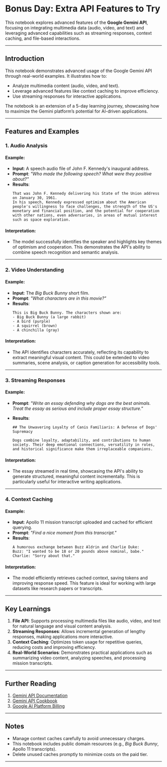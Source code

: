 # Bonus Day: Extra API Features to Try

This notebook explores advanced features of the **Google Gemini API**, focusing on integrating multimedia data (audio, video, and text) and leveraging advanced capabilities such as streaming responses, context caching, and file-based interactions.

---

## Introduction

This notebook demonstrates advanced usage of the Google Gemini API through real-world examples. It illustrates how to:

- Analyze multimedia content (audio, video, and text).
- Leverage advanced features like context caching to improve efficiency.
- Use streaming responses for interactive applications.

The notebook is an extension of a 5-day learning journey, showcasing how to maximize the Gemini platform’s potential for AI-driven applications.

---

## Features and Examples

### 1. **Audio Analysis**

#### Example:

- **Input**: A speech audio file of John F. Kennedy's inaugural address.
- **Prompt**: _"Who made the following speech? What were they positive about?"_
- **Results**:
  ```
  That was John F. Kennedy delivering his State of the Union address on January 30, 1961.
  In his speech, Kennedy expressed optimism about the American people's willingness to face challenges, the strength of the US's monetary and financial position, and the potential for cooperation with other nations, even adversaries, in areas of mutual interest such as space exploration.
  ```

#### Interpretation:

- The model successfully identifies the speaker and highlights key themes of optimism and cooperation. This demonstrates the API's ability to combine speech recognition and semantic analysis.

---

### 2. **Video Understanding**

#### Example:

- **Input**: The _Big Buck Bunny_ short film.
- **Prompt**: _"What characters are in this movie?"_
- **Results**:
  ```
  This is Big Buck Bunny. The characters shown are:
  - Big Buck Bunny (a large rabbit)
  - A bird (purple)
  - A squirrel (brown)
  - A chinchilla (gray)
  ```

#### Interpretation:

- The API identifies characters accurately, reflecting its capability to extract meaningful visual content. This could be extended to video summaries, scene analysis, or caption generation for accessibility tools.

---

### 3. **Streaming Responses**

#### Example:

- **Prompt**: _"Write an essay defending why dogs are the best animals. Treat the essay as serious and include proper essay structure."_
- **Results**:

  ```
  ## The Unwavering Loyalty of Canis Familiaris: A Defense of Dogs' Supremacy

  Dogs combine loyalty, adaptability, and contributions to human society. Their deep emotional connections, versatility in roles, and historical significance make them irreplaceable companions.
  ```

#### Interpretation:

- The essay streamed in real time, showcasing the API's ability to generate structured, meaningful content incrementally. This is particularly useful for interactive writing applications.

---

### 4. **Context Caching**

#### Example:

- **Input**: Apollo 11 mission transcript uploaded and cached for efficient querying.
- **Prompt**: _"Find a nice moment from this transcript."_
- **Results**:
  ```
  A humorous exchange between Buzz Aldrin and Charlie Duke:
  Buzz: "I wanted to be 18 or 20 pounds above nominal, babe."
  Charlie: "Sorry about that."
  ```

#### Interpretation:

- The model efficiently retrieves cached context, saving tokens and improving response speed. This feature is ideal for working with large datasets like research papers or transcripts.

---

## Key Learnings

1. **File API**: Supports processing multimedia files like audio, video, and text for natural language and visual content analysis.
2. **Streaming Responses**: Allows incremental generation of lengthy responses, making applications more interactive.
3. **Context Caching**: Optimizes token usage for repetitive queries, reducing costs and improving efficiency.
4. **Real-World Scenarios**: Demonstrates practical applications such as summarizing video content, analyzing speeches, and processing mission transcripts.

---

## Further Reading

1. [Gemini API Documentation](https://ai.google.dev/gemini-api/docs)
2. [Gemini API Cookbook](https://github.com/google-gemini/cookbook)
3. [Google AI Platform Billing](https://ai.google.dev/gemini-api/docs/billing)

---

## Notes

- Manage context caches carefully to avoid unnecessary charges.
- This notebook includes public domain resources (e.g., _Big Buck Bunny_, Apollo 11 transcripts).
- Delete unused caches promptly to minimize costs on the paid tier.

---
